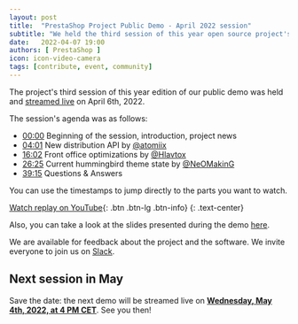 ```yaml
---
layout: post
title:  "PrestaShop Project Public Demo - April 2022 session"
subtitle: "We held the third session of this year open source project's public demo"
date:   2022-04-07 19:00
authors: [ PrestaShop ]
icon: icon-video-camera
tags: [contribute, event, community]
---
```


The project's third session of this year edition of our public demo was held and [streamed live](https://www.youtube.com/watch?v=jNSKKaTySyQ) on April 6th, 2022.

The session's agenda was as follows:

- [00:00](https://www.youtube.com/watch?v=jNSKKaTySyQ) Beginning of the session, introduction, project news
- [04:01](https://youtu.be/jNSKKaTySyQ?t=241) New distribution API by [@atomiix](https://github.com/atomiix)
- [16:02](https://youtu.be/jNSKKaTySyQ?t=962) Front office optimizations by [@Hlavtox](https://github.com/Hlavtox)
- [26:25](https://youtu.be/jNSKKaTySyQ?t=1585) Current hummingbird theme state by [@NeOMakinG](https://github.com/NeOMakinG)
- [39:15](https://youtu.be/jNSKKaTySyQ?t=2355) Questions & Answers


You can use the timestamps to jump directly to the parts you want to watch.

[Watch replay on YouTube](https://www.youtube.com/watch?v=jNSKKaTySyQ){: .btn .btn-lg .btn-info}
{: .text-center}

Also, you can take a look at the slides presented during the demo [here](https://docs.google.com/presentation/d/14-VKyEL9_7SS7qV5v_o6UvvWqVs5uSSOOjTFH87a4ac/edit).

We are available for feedback about the project and the software. We invite everyone to join us on [Slack](https://www.prestashop-project.org/slack/).

## Next session in May

Save the date: the next demo will be streamed live on [**Wednesday, May 4th, 2022, at 4 PM CET**](https://www.youtube.com/watch?v=91uXhWYFGDU). See you then!
